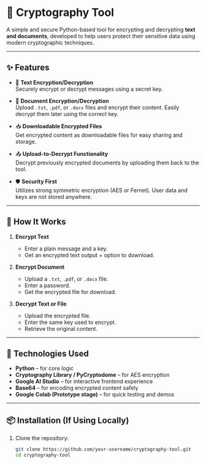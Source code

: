 # 🔐 Cryptography Tool

A simple and secure Python-based tool for encrypting and decrypting **text and documents**, developed to help users protect their sensitive data using modern cryptographic techniques.

---

## ✨ Features

- 🔏 **Text Encryption/Decryption**  
  Securely encrypt or decrypt messages using a secret key.

- 📄 **Document Encryption/Decryption**  
  Upload `.txt`, `.pdf`, or `.docx` files and encrypt their content. Easily decrypt them later using the correct key.

- 📥 **Downloadable Encrypted Files**  
  Get encrypted content as downloadable files for easy sharing and storage.

- 📤 **Upload-to-Decrypt Functionality**  
  Decrypt previously encrypted documents by uploading them back to the tool.

- 🛡️ **Security First**  
  Utilizes strong symmetric encryption (AES or Fernet). User data and keys are not stored anywhere.

---

## 🧠 How It Works

1. **Encrypt Text**  
   - Enter a plain message and a key.  
   - Get an encrypted text output + option to download.

2. **Encrypt Document**  
   - Upload a `.txt`, `.pdf`, or `.docx` file.  
   - Enter a password.  
   - Get the encrypted file for download.

3. **Decrypt Text or File**  
   - Upload the encrypted file.  
   - Enter the same key used to encrypt.  
   - Retrieve the original content.

---

## 🚀 Technologies Used

- **Python** – for core logic
- **Cryptography Library / PyCryptodome** – for AES encryption
- **Google AI Studio** – for interactive frontend experience
- **Base64** – for encoding encrypted content safely
- **Google Colab (Prototype stage)** – for quick testing and demos

---

## 📦 Installation (If Using Locally)

1. Clone the repository:
   ```bash
   git clone https://github.com/your-username/cryptography-tool.git
   cd cryptography-tool

